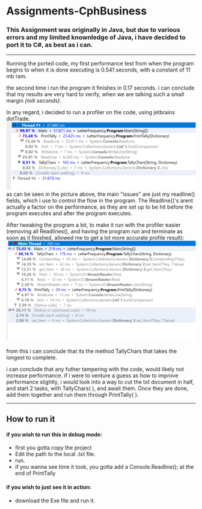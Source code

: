 # Assignments-CphBusiness

### This Assignment was originally in Java, but due to various errors and my limited knownledge of Java, i have decided to port it to C#, as best as i can.

***

Running the ported code, my first performance test from when the program begins to when it is done executing is 0.541 seconds, with a constant of 11 mb ram.

the second time i run the program it finishes in 0.17 seconds. 
i can conclude that my results are very hard to verify, when we are talking such a small margin _(mili seconds)_.

In any regard, i decided to run a profiler on the code, using jetbrains dotTrade. ![](Profiler.png)
as can be seen in the picture above, the main "issues" are just my readline() fields, which i use to control the flow in the program. The Readline()'s arent actually a factor on the performance, as they are set up to be hit before the program executes and after the program executes.

After tweaking the program a bit, to make it run with the profiler easier (removing all Readlines(), and having the program run and terminate as soon as it finished, allowed me to get a lot more accurate profile result):
![](Compilerv2.png)

from this i can conclude that its the method TallyChars that takes the longest to complete.

i can conclude that any futher tampering with the code, would likely not increase performance.
if i were to venture a guess as how to improve performance slightly, i would look into a way to cut the txt document in half, and start 2 tasks, with TallyChars( ), and await them. Once they are done, add them together and run them through PrintTally( ).





***

## How to run it

#### if you wish to run this in debug mode:
* first you gotta copy the project
* Edit the path to the local .txt file.
* run.
* if you wanna see time it took, you gotta add a Console.Readline(); at the end of PrintTally

#### if you wish to just see it in action:
* download the Exe file and run it.

